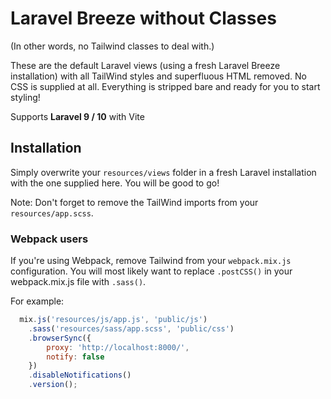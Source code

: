 # Laravel Breeze without Classes

(In other words, no Tailwind classes to deal with.)

These are the default Laravel views (using a fresh Laravel Breeze installation) with all TailWind styles and superfluous HTML removed. No CSS is supplied at all. Everything is stripped bare and ready for you to start styling!

Supports **Laravel 9 / 10** with Vite

## Installation

Simply overwrite your `resources/views` folder in a fresh Laravel installation with the one supplied here. You will be good to go!

Note: Don't forget to remove the TailWind imports from your `resources/app.scss`. 

### Webpack users
If you're using Webpack, remove Tailwind from your `webpack.mix.js` configuration. You will most likely want to replace `.postCSS()` in your webpack.mix.js file with `.sass()`.

For example:

```javascript
  mix.js('resources/js/app.js', 'public/js')
    .sass('resources/sass/app.scss', 'public/css')
    .browserSync({
        proxy: 'http://localhost:8000/',
        notify: false
    })
    .disableNotifications()
    .version();
```

